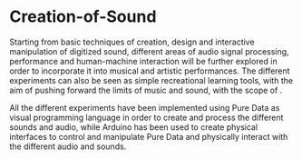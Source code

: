 # Creation-of-Sound

Starting from basic techniques of creation, design and interactive manipulation of digitized sound, 
different areas of audio signal processing, performance and human-machine interaction will be further explored in 
order to incorporate it into musical and artistic performances. 
The different experiments can also be seen as simple recreational learning tools, 
with the aim of pushing forward the limits of music and sound, with the scope of . 

All the different experiments have been implemented using Pure Data as visual programming language in order to create 
and process the different sounds and audio, while Arduino has been used to create physical interfaces to 
control and manipulate Pure Data and physically interact with the different audio and sounds. 
